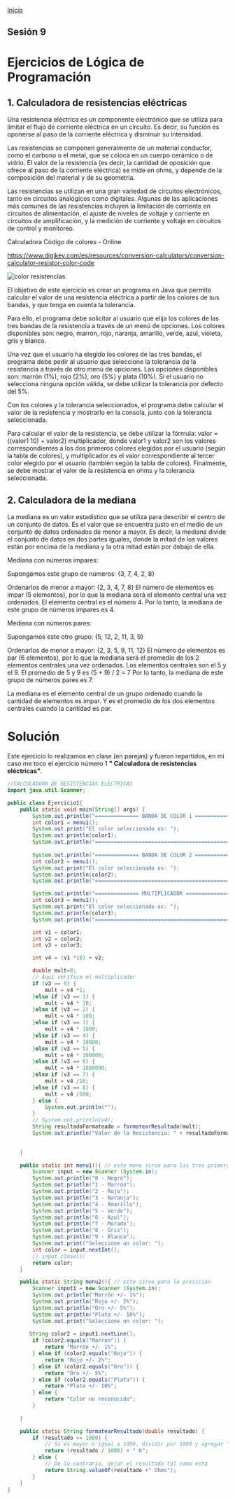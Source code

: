 <!-- No borrar o modificar -->
[Inicio](./index.md)

## Sesión 9 


<!-- Su documentación aquí -->
# Ejercicios de Lógica de Programación
## 1. Calculadora de resistencias eléctricas
Una resistencia eléctrica es un componente electrónico que se utiliza para limitar el flujo de corriente eléctrica en un circuito. Es decir, su función es oponerse al paso de la corriente eléctrica y disminuir su intensidad.

Las resistencias se componen generalmente de un material conductor, como el carbono o el metal, que se coloca en un cuerpo cerámico o de vidrio. El valor de la resistencia (es decir, la cantidad de oposición que ofrece al paso de la corriente eléctrica) se mide en ohms, y depende de la composición del material y de su geometría.

Las resistencias se utilizan en una gran variedad de circuitos electrónicos, tanto en circuitos analógicos como digitales. Algunas de las aplicaciones más comunes de las resistencias incluyen la limitación de corriente en circuitos de alimentación, el ajuste de niveles de voltaje y corriente en circuitos de amplificación, y la medición de corriente y voltaje en circuitos de control y monitoreo.

Calculadora Código de colores - Online

https://www.digikey.com/es/resources/conversion-calculators/conversion-calculator-resistor-color-code

![color resistencias](https://firebasestorage.googleapis.com/v0/b/imagenes-dd8e6.appspot.com/o/colores%20resistencias.png?alt=media&token=5c316654-f746-4a5e-ba2a-6d43a31de035)

El objetivo de este ejercicio es crear un programa en Java que permita calcular el valor de una resistencia eléctrica a partir de los colores de sus bandas, y que tenga en cuenta la tolerancia.

Para ello, el programa debe solicitar al usuario que elija los colores de las tres bandas de la resistencia a través de un menú de opciones. Los colores disponibles son: negro, marrón, rojo, naranja, amarillo, verde, azul, violeta, gris y blanco.

Una vez que el usuario ha elegido los colores de las tres bandas, el programa debe pedir al usuario que seleccione la tolerancia de la resistencia a través de otro menú de opciones. Las opciones disponibles son: marrón (1%), rojo (2%), oro (5%) y plata (10%). Si el usuario no selecciona ninguna opción válida, se debe utilizar la tolerancia por defecto del 5%.

Con los colores y la tolerancia seleccionados, el programa debe calcular el valor de la resistencia y mostrarlo en la consola, junto con la tolerancia seleccionada.

Para calcular el valor de la resistencia, se debe utilizar la fórmula: valor = ((valor1 10) + valor2) multiplicador, donde valor1 y valor2 son los valores correspondientes a los dos primeros colores elegidos por el usuario (según la tabla de colores), y multiplicador es el valor correspondiente al tercer color elegido por el usuario (también según la tabla de colores). Finalmente, se debe mostrar el valor de la resistencia en ohms y la tolerancia seleccionada.

## 2. Calculadora de la mediana
La mediana es un valor estadístico que se utiliza para describir el centro de un conjunto de datos. Es el valor que se encuentra justo en el medio de un conjunto de datos ordenados de menor a mayor. Es decir, la mediana divide el conjunto de datos en dos partes iguales, donde la mitad de los valores están por encima de la mediana y la otra mitad están por debajo de ella.

Mediana con números impares:

Supongamos este grupo de números: {3, 7, 4, 2, 8}

Ordenarlos de menor a mayor: {2, 3, 4, 7, 8} El número de elementos es impar (5 elementos), por lo que la mediana será el elemento central una vez ordenados. El elemento central es el número 4. Por lo tanto, la mediana de este grupo de números impares es 4.

Mediana con números pares:

Supongamos este otro grupo: {5, 12, 2, 11, 3, 9}

Ordenarlos de menor a mayor: {2, 3, 5, 9, 11, 12} El número de elementos es par (6 elementos), por lo que la mediana será el promedio de los 2 elementos centrales una vez ordenados. Los elementos centrales son el 5 y el 9. El promedio de 5 y 9 es (5 + 9) / 2 = 7 Por lo tanto, la mediana de este grupo de números pares es 7.

La mediana es el elemento central de un grupo ordenado cuando la cantidad de elementos es impar. Y es el promedio de los dos elementos centrales cuando la cantidad es par.


# Solución
Este ejercicio lo realizamos en clase (en parejas) y fueron repartidos, en mi caso me toco el ejercicio número 1 **" Calculadora de resistencias eléctricas"**.

```java
//CALCULADORA DE RESISTENCIAS ELECTRICAS
import java.util.Scanner;

public class Ejercicio1{
    public static void main(String[] args) {
        System.out.println("============== BANDA DE COLOR 1 ==================");
        int color1 = menu1();
        System.out.print("El color seleccionado es: ");
        System.out.println(color1);
        System.out.println("================================================");
    
        System.out.println("============== BANDA DE COLOR 2 ==================");
        int color2 = menu1();
        System.out.print("El color seleccionado es: ");
        System.out.println(color2);
        System.out.println("================================================");

        System.out.println("============== MULTIPLICADOR ==================");
        int color3 = menu1();
        System.out.print("El color seleccionado es: ");
        System.out.println(color3);
        System.out.println("================================================");

        int v1 = color1;
        int v2 = color2;
        int v3 = color3;

        int v4 = (v1 *10) + v2;

        double mult=0;
        // Aqui verifica el multiplicador
        if (v3 == 0) {
            mult = v4 *1;
        }else if (v3 == 1) {
            mult = v4 * 10;
        }else if (v3 == 2) {
            mult = v4 * 100;
        }else if (v3 == 3) {
            mult = v4 * 1000;
        }else if (v3 == 4) {
            mult = v4 * 10000;
        }else if (v3 == 5) {
            mult = v4 * 100000;
        }else if (v3 == 6) {
            mult = v4 * 1000000;
        }else if (v3 == 7) {
            mult = v4 /10;
        }else if (v3 == 8) {
            mult = v4 /100;
        } else {
            System.out.println("");
        }
        // System.out.println(v4);
        String resultadoFormateado = formatearResultado(mult);
        System.out.println("Valor de la Resistencia: " + resultadoFormateado + " "+menu2());
    
    
    }

    public static int menu1(){ // este menu sirve para las tres primeras fases 
        Scanner input = new Scanner (System.in);
        System.out.println("0 - Negro");
        System.out.println("1 - Marron");
        System.out.println("2 - Rojo");
        System.out.println("3 - Naranja");
        System.out.println("4 - Amarillo");
        System.out.println("5 - Verde");
        System.out.println("6 - Azul");
        System.out.println("7 - Morado");
        System.out.println("8 - Gris");
        System.out.println("9 - Blanco");
        System.out.print("Seleccione un color: ");
        int color = input.nextInt();
        // input.close();
        return color; 
    }

    public static String menu2(){ // este sirve para la presición
        Scanner input1 = new Scanner (System.in);
        System.out.println("Marrón +/- 1%"); 
        System.out.println("Rojo +/- 2%"); 
        System.out.println("Oro +/- 5%"); 
        System.out.println("Plata +/- 10%"); 
        System.out.print("Seleccione un color: ");
        
       String color2 = input1.nextLine();
        if (color2.equals("Marron")) {
            return "Marrón +/- 1%";
        } else if (color2.equals("Rojo")) {
            return "Rojo +/- 2%";
        } else if (color2.equals("Oro")) {
            return "Oro +/- 5%";
        } else if (color2.equals("Plata")) {
            return "Plata +/- 10%";
        } else {
            return "Color no reconocido";
        }
       
    }

    public static String formatearResultado(double resultado) {
        if (resultado >= 1000) {
            // Si es mayor o igual a 1000, dividir por 1000 y agregar "K"
            return (resultado / 1000) + " K";
        } else {
            // De lo contrario, dejar el resultado tal como está
            return String.valueOf(resultado +" Ohms");
        }
    }
}

```





